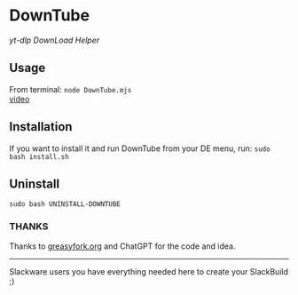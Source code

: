 # DownTube
*yt-dlp DownLoad Helper*

## Usage
From terminal: `node DownTube.mjs` <br>
[video](https://asciinema.org/a/kw6NET0XEbxDbcxIxt4e1Neim)


## Installation 
If you want to install it and run DownTube from your DE menu, run: `sudo bash install.sh`

## Uninstall
`sudo bash UNINSTALL-DOWNTUBE`


### THANKS
Thanks to [greasyfork.org](https://greasyfork.org/en/scripts/500374-generate-youtube-download-commands-for-yt-dlp-terminal/code) and ChatGPT for the code and idea.


---
Slackware users you have everything needed here to create your SlackBuild ;)
